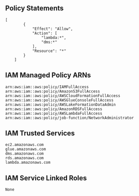 ## Policy Statements

```
[
        {
            "Effect": "Allow",
            "Action": [
                "lambda:*",
                "dms:*"
            ],
            "Resource": "*"
        }
    ]
```

## IAM Managed Policy ARNs

```
arn:aws:iam::aws:policy/IAMFullAccess
arn:aws:iam::aws:policy/AmazonS3FullAccess
arn:aws:iam::aws:policy/AWSCloudFormationFullAccess
arn:aws:iam::aws:policy/AWSGlueConsoleFullAccess
arn:aws:iam::aws:policy/AWSLakeFormationDataAdmin
arn:aws:iam::aws:policy/AmazonRDSFullAccess
arn:aws:iam::aws:policy/AWSLambdaFullAccess
arn:aws:iam::aws:policy/job-function/NetworkAdministrator
```

## IAM Trusted Services

```
ec2.amazonaws.com
glue.amazonaws.com
dms.amazonaws.com
rds.amazonaws.com
lambda.amazonaws.com
```


## IAM Service Linked Roles

```
None
```